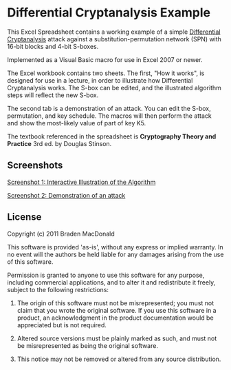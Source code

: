Differential Cryptanalysis Example
==================================

This Excel Spreadsheet contains a working example of a simple [Differential
Cryptanalysis](http://en.wikipedia.org/wiki/Differential_cryptanalysis)
attack against a substitution-permutation network (SPN) with 16-bit blocks and
4-bit S-boxes.

Implemented as a Visual Basic macro for use in Excel 2007 or newer.

The Excel workbook contains two sheets. The first, "How it works", is designed
for use in a lecture, in order to illustrate how Differential Cryptanalysis
works. The S-box can be edited, and the illustrated algorithm steps will
reflect the new S-box.

The second tab is a demonstration of an attack. You can edit the S-box,
permutation, and key schedule. The macros will then perform the attack
and show the most-likely value of part of key K5.

The textbook referenced in the spreadsheet is **Cryptography Theory and
Practice** 3rd ed. by Douglas Stinson.

Screenshots
-----------

[Screenshot 1: Interactive Illustration of the Algorithm](Screenshot1.png)

[Screenshot 2: Demonstration of an attack](Screenshot2.png)


License
-------

Copyright (c) 2011 Braden MacDonald

This software is provided 'as-is', without any express or implied
warranty. In no event will the authors be held liable for any damages
arising from the use of this software.

Permission is granted to anyone to use this software for any purpose,
including commercial applications, and to alter it and redistribute it
freely, subject to the following restrictions:

   1. The origin of this software must not be misrepresented; you must not
   claim that you wrote the original software. If you use this software
   in a product, an acknowledgment in the product documentation would be
   appreciated but is not required.

   2. Altered source versions must be plainly marked as such, and must not be
   misrepresented as being the original software.

   3. This notice may not be removed or altered from any source
   distribution.
